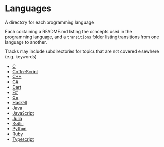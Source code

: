 # Languages

A directory for each programming language.

Each containing a README.md listing the concepts used in the programming language, and a `transitions` folder listing transitions from one language to another.

Tracks may include subdirectories for topics that are not covered elsewhere (e.g. keywords)

- [C](c)
- [CoffeeScript](coffeescript/README.md)
- [C++](cplusplus/README.md)
- [C#](csharp/README.md)
- [Dart](dart/README.md)
- [F#](fsharp/README.md)
- [Go](go/README.md)
- [Haskell](haskell/README.md)
- [Java](java/README.md)
- [JavaScript](javascript/README.md)
- [Julia](julia/README.md)
- [Kotlin](kotlin/README.md)
- [Python](python/README.md)
- [Ruby](ruby/README.md)
- [Typescript](typescript/README.md)
